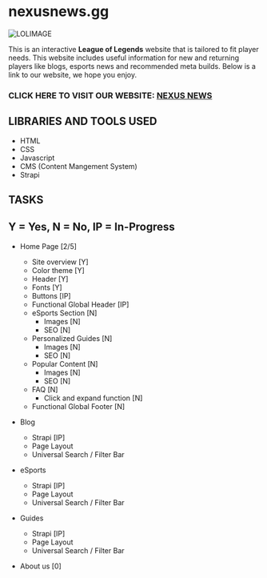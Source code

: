 # nexusnews.gg

![LOLIMAGE](https://cmsassets.rgpub.io/sanity/images/dsfx7636/news/9eb028de391e65072d06e77f06d0955f66b9fa2c-736x316.png?auto=format&fit=fill&q=80&w=625)

This is an interactive **League of Legends** website that is tailored to fit player needs. This website includes useful information for new and returning players like blogs, esports news and recommended meta builds. Below is a link to our website, we hope you enjoy.

### CLICK HERE TO VISIT OUR WEBSITE: [NEXUS NEWS](https://www.google.com/)

## LIBRARIES AND TOOLS USED

-   HTML
-   CSS
-   Javascript
-   CMS (Content Mangement System)
-   Strapi

## TASKS

## Y = Yes, N = No, IP = In-Progress

-   Home Page [2/5]

    -   Site overview [Y]
    -   Color theme [Y]
    -   Header [Y]
    -   Fonts [Y]
    -   Buttons [IP]
    -   Functional Global Header [IP]
    -   eSports Section [N]
        -   Images [N]
        -   SEO [N]
    -   Personalized Guides [N]
        -   Images [N]
        -   SEO [N]
    -   Popular Content [N]
        -   Images [N]
        -   SEO [N]
    -   FAQ [N]
        -   Click and expand function [N]
    -   Functional Global Footer [N]

-   Blog

    -   Strapi [IP]
    -   Page Layout
    -   Universal Search / Filter Bar

-   eSports
    -   Strapi [IP]
    -   Page Layout
    -   Universal Search / Filter Bar
-   Guides
    -   Strapi [IP]
    -   Page Layout
    -   Universal Search / Filter Bar
-   About us [0]
